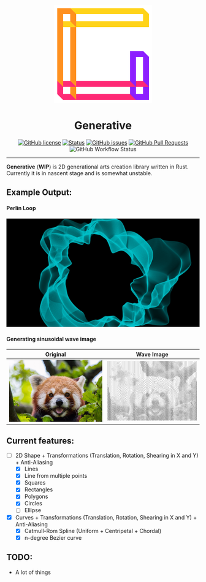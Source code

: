 <p align=center>
<img src="logo.png" alt="logo" width="256" height="256"></p>


<h1 align="center">Generative</h1>

<div align="center">
  
  [![GitHub license](https://img.shields.io/github/license/gp-97/generative?style=for-the-badge&logo=apache)](https://github.com/gp-97/generative/blob/master/LICENSE)
  [![Status](https://img.shields.io/badge/status-active-success?style=for-the-badge&logo=statuspal)]()
  [![GitHub issues](https://img.shields.io/github/issues/gp-97/generative?style=for-the-badge&logo=github)](https://github.com/gp-97/generative/issues)
  [![GitHub Pull Requests](https://img.shields.io/github/issues-pr/gp-97/generative?style=for-the-badge&logo=github-actions)](https://github.com/gp-97/generative/pulls)
  ![GitHub Workflow Status](https://img.shields.io/github/workflow/status/gp-97/generative/Continuous%20Integration?logo=github&style=for-the-badge)

</div>

---

**Generative** (__WIP__) is 2D generational arts creation library written in Rust.
Currently it is in nascent stage and is somewhat unstable.

## Example Output: 
#### Perlin Loop
![Perlin Loop](examples/outputs/perlin_loop.png)
#### Generating sinusoidal wave image
|Original|Wave Image|
|:------:|:--------:|
|![Original](examples/inputs/animal.jpg)|![Generated](examples/outputs/animal_wave.png)|

## Current features:
- [ ] 2D Shape + Transformations (Translation, Rotation, Shearing in X and Y) + Anti-Aliasing
  - [x] Lines
  - [x] Line from multiple points
  - [x] Squares
  - [x] Rectangles
  - [x] Polygons
  - [x] Circles
  - [ ] Ellipse
- [x] Curves + Transformations (Translation, Rotation, Shearing in X and Y) + Anti-Aliasing
  - [x] Catmull-Rom Spline (Uniform + Centripetal + Chordal)
  - [x] n-degree Bezier curve
## TODO:
- A lot of things
